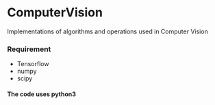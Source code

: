 # ComputerVision
Implementations of algorithms and operations used in Computer Vision



### Requirement
* Tensorflow
* numpy
* scipy

#### The code uses python3
